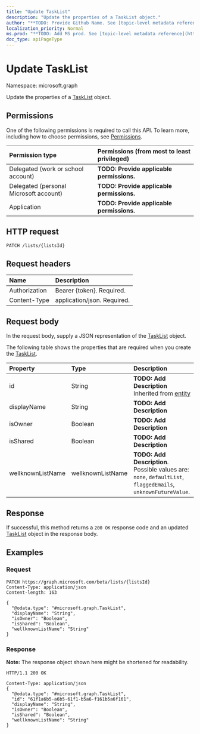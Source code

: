 ```yaml
---
title: "Update TaskList"
description: "Update the properties of a TaskList object."
author: "**TODO: Provide Github Name. See [topic-level metadata reference](https://msgo.azurewebsites.net/add/document/guidelines/metadata.html#topic-level-metadata)**"
localization_priority: Normal
ms.prod: "**TODO: Add MS prod. See [topic-level metadata reference](https://msgo.azurewebsites.net/add/document/guidelines/metadata.html#topic-level-metadata)**"
doc_type: apiPageType
---
```


# Update TaskList
Namespace: microsoft.graph

Update the properties of a [TaskList](../resources/tasklist.md) object.

## Permissions
One of the following permissions is required to call this API. To learn more, including how to choose permissions, see [Permissions](/graph/permissions-reference).

|Permission type|Permissions (from most to least privileged)|
|:---|:---|
|Delegated (work or school account)|**TODO: Provide applicable permissions.**|
|Delegated (personal Microsoft account)|**TODO: Provide applicable permissions.**|
|Application|**TODO: Provide applicable permissions.**|

## HTTP request

<!-- {
  "blockType": "ignored"
}
-->
``` http
PATCH /lists/{listsId}
```

## Request headers
|Name|Description|
|:---|:---|
|Authorization|Bearer {token}. Required.|
|Content-Type|application/json. Required.|

## Request body
In the request body, supply a JSON representation of the [TaskList](../resources/tasklist.md) object.

The following table shows the properties that are required when you create the [TaskList](../resources/tasklist.md).

|Property|Type|Description|
|:---|:---|:---|
|id|String|**TODO: Add Description** Inherited from [entity](../resources/entity.md)|
|displayName|String|**TODO: Add Description**|
|isOwner|Boolean|**TODO: Add Description**|
|isShared|Boolean|**TODO: Add Description**|
|wellknownListName|wellknownListName|**TODO: Add Description**. Possible values are: `none`, `defaultList`, `flaggedEmails`, `unknownFutureValue`.|



## Response

If successful, this method returns a `200 OK` response code and an updated [TaskList](../resources/tasklist.md) object in the response body.

## Examples

### Request
<!-- {
  "blockType": "request",
  "name": "update_tasklist"
}
-->
``` http
PATCH https://graph.microsoft.com/beta/lists/{listsId}
Content-Type: application/json
Content-length: 163

{
  "@odata.type": "#microsoft.graph.TaskList",
  "displayName": "String",
  "isOwner": "Boolean",
  "isShared": "Boolean",
  "wellknownListName": "String"
}
```


### Response
**Note:** The response object shown here might be shortened for readability.
<!-- {
  "blockType": "response",
  "truncated": true
}
-->
``` http
HTTP/1.1 200 OK

Content-Type: application/json
{
  "@odata.type": "#microsoft.graph.TaskList",
  "id": "61f1a6b5-a6b5-61f1-b5a6-f161b5a6f161",
  "displayName": "String",
  "isOwner": "Boolean",
  "isShared": "Boolean",
  "wellknownListName": "String"
}
```

